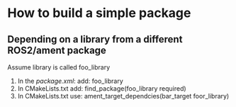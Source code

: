 # How to build a simple package

## Depending on a library from a different ROS2/ament package
Assume library is called foo_library
1. In the *package.xml*: add: <depend>foo_library</depend>
2. In CMakeLists.txt add: find_package(foo_library required)
3. In CMakeLists.txt use: ament_target_dependcies(bar_target foor_library)

